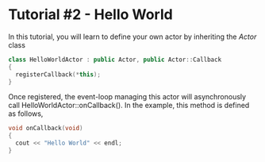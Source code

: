 
# Tutorial #2 - Hello World

In this tutorial, you will learn to define your own actor by inheriting the *Actor* class

```c++
class HelloWorldActor : public Actor, public Actor::Callback
{
  registerCallback(*this);
}
```

Once registered, the event-loop managing this actor will asynchronously call HelloWorldActor::onCallback(). In the example, this method is defined as follows,

```c++
void onCallback(void)
{
  cout << "Hello World" << endl;
}
```
